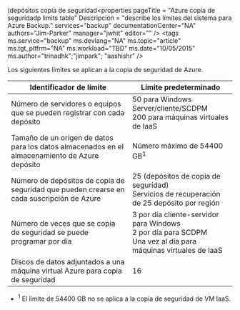  (depósitos copia de seguridad<properties
   pageTitle = "Azure copia de seguridadp limits table"
   Descripción = "describe los límites del sistema para Azure Backup."
   services="backup"
   documentationCenter="NA"
   authors="Jim-Parker"
   manager="jwhit"
   editor="" />
<tags
   ms.service="backup"
   ms.devlang="NA"
   ms.topic="article"
   ms.tgt_pltfrm="NA"
   ms.workload="TBD"
   ms.date="10/05/2015"
   ms.author="trinadhk";"jimpark"; "aashishr" />


Los siguientes límites se aplican a la copia de seguridad de Azure.

| Identificador de límite | Límite predeterminado |
|---|---|
|Número de servidores o equipos que se pueden registrar con cada depósito|50 para Windows Server/cliente/SCDPM <br/> 200 para máquinas virtuales de IaaS|
|Tamaño de un origen de datos para los datos almacenados en el almacenamiento de Azure depósito|Número máximo de 54400 GB<sup>1</sup>|
|Número de depósitos de copia de seguridad que pueden crearse en cada suscripción de Azure|25 (depósitos de copia de seguridad) <br/> Servicios de recuperación de 25 depósito por región|
|Número de veces que se copia de seguridad se puede programar por día|3 por día cliente-servidor para Windows <br/> 2 por día para SCDPM <br/> Una vez al día para máquinas virtuales de IaaS|
|Discos de datos adjuntados a una máquina virtual Azure para copia de seguridad|16|

- <sup>1</sup> El límite de 54400 GB no se aplica a la copia de seguridad de VM IaaS.

